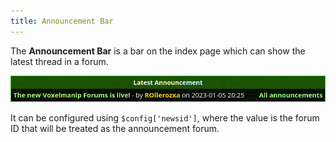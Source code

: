 ```yaml
---
title: Announcement Bar
---
```


The **Announcement Bar** is a bar on the index page which can show the latest thread in a forum.

![Announcement bar](/images/announcement_bar.png)

It can be configured using `$config['newsid']`, where the value is the forum ID that will be treated as the announcement forum.